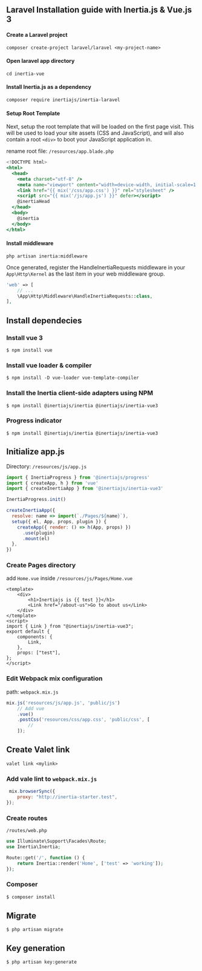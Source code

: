 ## Laravel Installation guide with Inertia.js & Vue.js 3
#### Create a Laravel project
````shell
composer create-project laravel/laravel <my-project-name>
````
#### Open laravel app directory
````shell
cd inertia-vue
````
#### Install Inertia.js as a dependency
````shell
composer require inertiajs/inertia-laravel
````

#### Setup Root Template
Next, setup the root template that will be loaded on the first page visit. This will be used to load your site assets (CSS and JavaScript), and will also contain a root `<div>` to boot your JavaScript application in.

rename root file: `/resources/app.blade.php`
````jsx
<!DOCTYPE html>
<html>
  <head>
    <meta charset="utf-8" />
    <meta name="viewport" content="width=device-width, initial-scale=1.0, maximum-scale=1.0" />
    <link href="{{ mix('/css/app.css') }}" rel="stylesheet" />
    <script src="{{ mix('/js/app.js') }}" defer></script>
    @inertiaHead
  </head>
  <body>
    @inertia
  </body>
</html>
````
#### Install middleware
````shell
php artisan inertia:middleware
````
Once generated, register the HandleInertiaRequests middleware in your `App\Http\Kernel` as the last item in your web middleware group.
````php
'web' => [
    // ...
    \App\Http\Middleware\HandleInertiaRequests::class,
],
````
## Install dependecies
### Install vue 3
````shell
$ npm install vue
````
### Install vue loader & compiler
````shell
$ npm install -D vue-loader vue-template-compiler
````
### Install the Inertia client-side adapters using NPM
````shell
$ npm install @inertiajs/inertia @inertiajs/inertia-vue3
````
### Progress indicator
````shell
$ npm install @inertiajs/inertia @inertiajs/inertia-vue3
````
## Initialize app.js
Directory: `/resources/js/app.js`
````js
import { InertiaProgress } from '@inertiajs/progress'
import { createApp, h } from 'vue'
import { createInertiaApp } from '@inertiajs/inertia-vue3'

InertiaProgress.init()

createInertiaApp({
  resolve: name => import(`./Pages/${name}`),
  setup({ el, App, props, plugin }) {
    createApp({ render: () => h(App, props) })
      .use(plugin)
      .mount(el)
  },
})
````
### Create Pages directory
add `Home.vue` inside `/resources/js/Pages/Home.vue`
```vue
<template>
    <div>
        <h1>Inertiajs is {{ test }}</h1>
        <Link href="/about-us">Go to about us</Link>
    </div>
</template>
<script>
import { Link } from "@inertiajs/inertia-vue3";
export default {
    components: {
        Link,
    },
    props: ["test"],
};
</script>
```
### Edit Webpack mix configuration
path: `webpack.mix.js`
```js
mix.js('resources/js/app.js', 'public/js')
    // Add vue
    .vue()
    .postCss('resources/css/app.css', 'public/css', [
        //
    ]);
```
## Create Valet link
```shell
valet link <mylink>
```

### Add vale lint to `webpack.mix.js`
```js
 mix.browserSync({
    proxy: "http://inertia-starter.test",
});
```
### Create routes
`/routes/web.php`

```php
use Illuminate\Support\Facades\Route;
use Inertia\Inertia;

Route::get('/', function () {
    return Inertia::render('Home', ['test' => 'working']);
});
```
### Composer
```bash
$ composer install
```
## Migrate
```shell
$ php artisan migrate
```
## Key generation
```shell
$ php artisan key:generate
```